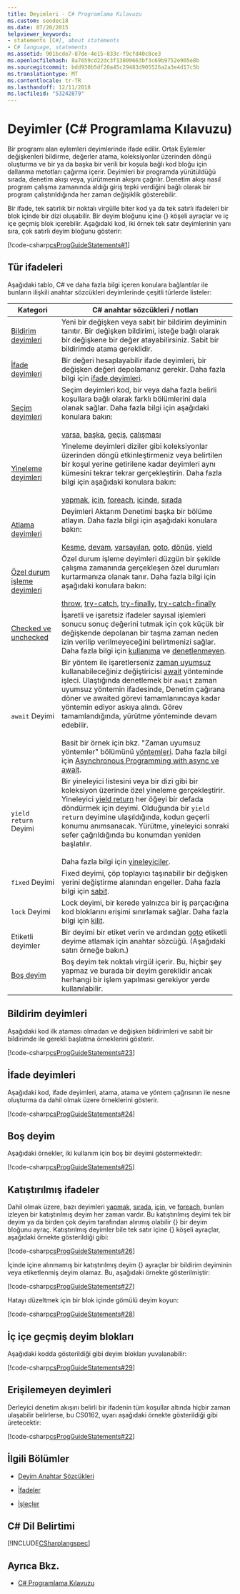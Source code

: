 ```yaml
---
title: Deyimleri - C# Programlama Kılavuzu
ms.custom: seodec18
ms.date: 07/20/2015
helpviewer_keywords:
- statements [C#], about statements
- C# language, statements
ms.assetid: 901bcde7-87de-4e15-833c-f9cfd40c8ce3
ms.openlocfilehash: 8a7659cd22dc3f13809663bf3c69b9752e905e8b
ms.sourcegitcommit: bdd930b5df20a45c29483d905526a2a3e4d17c5b
ms.translationtype: MT
ms.contentlocale: tr-TR
ms.lasthandoff: 12/11/2018
ms.locfileid: "53242879"
---
```

# <a name="statements-c-programming-guide"></a>Deyimler (C# Programlama Kılavuzu)
Bir programı alan eylemleri deyimlerinde ifade edilir. Ortak Eylemler değişkenleri bildirme, değerler atama, koleksiyonlar üzerinden döngü oluşturma ve bir ya da başka bir verili bir koşula bağlı kod bloğu için dallanma metotları çağırma içerir. Deyimleri bir programda yürütüldüğü sırada, denetim akışı veya, yürütmenin akışını çağrılır. Denetim akışı nasıl program çalışma zamanında aldığı giriş tepki verdiğini bağlı olarak bir program çalıştırıldığında her zaman değişiklik gösterebilir.  
  
 Bir ifade, tek satırlık bir noktalı virgülle biter kod ya da tek satırlı ifadeleri bir blok içinde bir dizi oluşabilir. Bir deyim bloğunu içine {} köşeli ayraçlar ve iç içe geçmiş blok içerebilir. Aşağıdaki kod, iki örnek tek satır deyimlerinin yanı sıra, çok satırlı deyim bloğunu gösterir:  
  
 [!code-csharp[csProgGuideStatements#1](../../../csharp/programming-guide/classes-and-structs/codesnippet/CSharp/statements_1.cs)]  
  
## <a name="types-of-statements"></a>Tür ifadeleri  
 Aşağıdaki tablo, C# ve daha fazla bilgi içeren konulara bağlantılar ile bunların ilişkili anahtar sözcükleri deyimlerinde çeşitli türlerde listeler:  
  
|Kategori|C# anahtar sözcükleri / notları|  
|--------------|---------------------------|  
|[Bildirim deyimleri](#declaration-statements)|Yeni bir değişken veya sabit bir bildirim deyiminin tanıtır. Bir değişken bildirimi, isteğe bağlı olarak bir değişkene bir değer atayabilirsiniz. Sabit bir bildirimde atama gereklidir.|  
|[İfade deyimleri](expressions.md)|Bir değeri hesaplayabilir ifade deyimleri, bir değişken değeri depolamanız gerekir. Daha fazla bilgi için [ifade deyimleri](#expression-statements).|  
|[Seçim deyimleri](../../../csharp/language-reference/keywords/selection-statements.md)|Seçim deyimleri kod, bir veya daha fazla belirli koşullara bağlı olarak farklı bölümlerini dala olanak sağlar. Daha fazla bilgi için aşağıdaki konulara bakın:<br /><br /> [varsa](../../../csharp/language-reference/keywords/if-else.md), [başka](../../../csharp/language-reference/keywords/if-else.md), [geçiş](../../../csharp/language-reference/keywords/switch.md), [çalışması](../../../csharp/language-reference/keywords/switch.md)|  
|[Yineleme deyimleri](../../../csharp/language-reference/keywords/iteration-statements.md)|Yineleme deyimleri diziler gibi koleksiyonlar üzerinden döngü etkinleştirmeniz veya belirtilen bir koşul yerine getirilene kadar deyimleri aynı kümesini tekrar tekrar gerçekleştirin. Daha fazla bilgi için aşağıdaki konulara bakın:<br /><br /> [yapmak](../../../csharp/language-reference/keywords/do.md), [için](../../../csharp/language-reference/keywords/for.md), [foreach](../../../csharp/language-reference/keywords/foreach-in.md), [içinde](../../../csharp/language-reference/keywords/foreach-in.md), [sırada](../../../csharp/language-reference/keywords/while.md)|  
|[Atlama deyimleri](../../../csharp/language-reference/keywords/jump-statements.md)|Deyimleri Aktarım Denetimi başka bir bölüme atlayın. Daha fazla bilgi için aşağıdaki konulara bakın:<br /><br /> [Kesme](../../../csharp/language-reference/keywords/break.md), [devam](../../../csharp/language-reference/keywords/continue.md), [varsayılan](../../../csharp/language-reference/keywords/switch.md), [goto](../../../csharp/language-reference/keywords/goto.md), [dönüş](../../../csharp/language-reference/keywords/return.md), [yield](../../../csharp/language-reference/keywords/yield.md)|  
|[Özel durum işleme deyimleri](../../../csharp/language-reference/keywords/exception-handling-statements.md)|Özel durum işleme deyimleri düzgün bir şekilde çalışma zamanında gerçekleşen özel durumları kurtarmanıza olanak tanır. Daha fazla bilgi için aşağıdaki konulara bakın:<br /><br /> [throw](../../../csharp/language-reference/keywords/throw.md), [try-catch](../../../csharp/language-reference/keywords/try-catch.md), [try-finally](../../../csharp/language-reference/keywords/try-finally.md), [try-catch-finally](../../../csharp/language-reference/keywords/try-catch-finally.md)|  
|[Checked ve unchecked](../../../csharp/language-reference/keywords/checked-and-unchecked.md)|İşaretli ve işaretsiz ifadeler sayısal işlemleri sonucu sonuç değerini tutmak için çok küçük bir değişkende depolanan bir taşma zaman neden izin verilip verilmeyeceğini belirtmenizi sağlar. Daha fazla bilgi için [kullanıma](../../../csharp/language-reference/keywords/checked.md) ve [denetlenmeyen](../../../csharp/language-reference/keywords/unchecked.md).|  
|`await` Deyimi|Bir yöntem ile işaretlerseniz [zaman uyumsuz](../../../csharp/language-reference/keywords/async.md) kullanabileceğiniz değiştiricisi [await](../../../csharp/language-reference/keywords/await.md) yönteminde işleci. Ulaştığında denetlemek bir `await` zaman uyumsuz yöntemin ifadesinde, Denetim çağırana döner ve awaited görevi tamamlanıncaya kadar yöntemin ediyor askıya alındı. Görev tamamlandığında, yürütme yönteminde devam edebilir.<br /><br /> Basit bir örnek için bkz. "Zaman uyumsuz yöntemler" bölümünü [yöntemleri](../../../csharp/programming-guide/classes-and-structs/methods.md). Daha fazla bilgi için [Asynchronous Programming with async ve await](../../../csharp/programming-guide/concepts/async/index.md).|  
|`yield return` Deyimi|Bir yineleyici listesini veya bir dizi gibi bir koleksiyon üzerinde özel yineleme gerçekleştirir. Yineleyici [yield return](../../../csharp/language-reference/keywords/yield.md) her öğeyi bir defada döndürmek için deyimi. Olduğunda bir `yield return` deyimine ulaşıldığında, kodun geçerli konumu anımsanacak. Yürütme, yineleyici sonraki sefer çağrıldığında bu konumdan yeniden başlatılır.<br /><br /> Daha fazla bilgi için [yineleyiciler](../../../csharp/programming-guide/concepts/iterators.md).|  
|`fixed` Deyimi|Fixed deyimi, çöp toplayıcı taşınabilir bir değişken yerini değiştirme alanından engeller. Daha fazla bilgi için [sabit](../../../csharp/language-reference/keywords/fixed-statement.md).|  
|`lock` Deyimi|Lock deyimi, bir kerede yalnızca bir iş parçacığına kod bloklarını erişimi sınırlamak sağlar. Daha fazla bilgi için [kilit](../../../csharp/language-reference/keywords/lock-statement.md).|  
|Etiketli deyimler|Bir deyimi bir etiket verin ve ardından [goto](../../../csharp/language-reference/keywords/goto.md) etiketli deyime atlamak için anahtar sözcüğü. (Aşağıdaki satırı örneğe bakın.)|  
|[Boş deyim](#the-empty-statement)|Boş deyim tek noktalı virgül içerir. Bu, hiçbir şey yapmaz ve burada bir deyim gereklidir ancak herhangi bir işlem yapılması gerekiyor yerde kullanılabilir.|  
  
## <a name="declaration-statements"></a>Bildirim deyimleri

Aşağıdaki kod ilk ataması olmadan ve değişken bildirimleri ve sabit bir bildirimde ile gerekli başlatma örneklerini gösterir.

[!code-csharp[csProgGuideStatements#23](../../../csharp/programming-guide/classes-and-structs/codesnippet/CSharp/statements_2.cs)]

## <a name="expression-statements"></a>İfade deyimleri

Aşağıdaki kod, ifade deyimleri, atama, atama ve yöntem çağrısının ile nesne oluşturma da dahil olmak üzere örneklerini gösterir.

[!code-csharp[csProgGuideStatements#24](../../../csharp/programming-guide/classes-and-structs/codesnippet/CSharp/statements_3.cs)]

## <a name="the-empty-statement"></a>Boş deyim

Aşağıdaki örnekler, iki kullanım için boş bir deyimi göstermektedir:

[!code-csharp[csProgGuideStatements#25](../../../csharp/programming-guide/classes-and-structs/codesnippet/CSharp/statements_4.cs)]

## <a name="embedded-statements"></a>Katıştırılmış ifadeler

 Dahil olmak üzere, bazı deyimleri [yapmak](../../../csharp/language-reference/keywords/do.md), [sırada](../../../csharp/language-reference/keywords/while.md), [için](../../../csharp/language-reference/keywords/for.md), ve [foreach](../../../csharp/language-reference/keywords/foreach-in.md), bunları izleyen bir katıştırılmış deyim her zaman vardır. Bu katıştırılmış deyimi tek bir deyim ya da birden çok deyim tarafından alınmış olabilir {} bir deyim bloğunu ayraç. Katıştırılmış deyimler bile tek satır içine {} köşeli ayraçlar, aşağıdaki örnekte gösterildiği gibi:  
  
 [!code-csharp[csProgGuideStatements#26](../../../csharp/programming-guide/classes-and-structs/codesnippet/CSharp/statements_5.cs)]  
  
 İçinde içine alınmamış bir katıştırılmış deyim {} ayraçlar bir bildirim deyiminin veya etiketlenmiş deyim olamaz. Bu, aşağıdaki örnekte gösterilmiştir:  
  
 [!code-csharp[csProgGuideStatements#27](../../../csharp/programming-guide/classes-and-structs/codesnippet/CSharp/statements_6.cs)]  
  
 Hatayı düzeltmek için bir blok içinde gömülü deyim koyun:  
  
 [!code-csharp[csProgGuideStatements#28](../../../csharp/programming-guide/classes-and-structs/codesnippet/CSharp/statements_7.cs)]  
  
## <a name="nested-statement-blocks"></a>İç içe geçmiş deyim blokları  
 Aşağıdaki kodda gösterildiği gibi deyim blokları yuvalanabilir:  
  
 [!code-csharp[csProgGuideStatements#29](../../../csharp/programming-guide/classes-and-structs/codesnippet/CSharp/statements_8.cs)]  
  
## <a name="unreachable-statements"></a>Erişilemeyen deyimleri  
 Derleyici denetim akışını belirli bir ifadenin tüm koşullar altında hiçbir zaman ulaşabilir belirlerse, bu CS0162, uyarı aşağıdaki örnekte gösterildiği gibi üretecektir:  
  
 [!code-csharp[csProgGuideStatements#22](../../../csharp/programming-guide/classes-and-structs/codesnippet/CSharp/statements_9.cs)]  
  
## <a name="related-sections"></a>İlgili Bölümler  
  
-   [Deyim Anahtar Sözcükleri](../../../csharp/language-reference/keywords/statement-keywords.md)  
  
-   [İfadeler](../../../csharp/programming-guide/statements-expressions-operators/expressions.md)  
  
-   [İşleçler](../../../csharp/programming-guide/statements-expressions-operators/operators.md)  
  
## <a name="c-language-specification"></a>C# Dil Belirtimi  
 [!INCLUDE[CSharplangspec](~/includes/csharplangspec-md.md)]  
  
## <a name="see-also"></a>Ayrıca Bkz.

- [C# Programlama Kılavuzu](../../../csharp/programming-guide/index.md)
